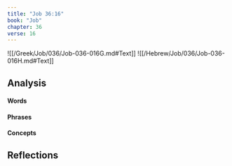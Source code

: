 ```yaml
---
title: "Job 36:16"
book: "Job"
chapter: 36
verse: 16
---
```

![[/Greek/Job/036/Job-036-016G.md#Text]]
![[/Hebrew/Job/036/Job-036-016H.md#Text]]

## Analysis

#### Words

#### Phrases

#### Concepts

## Reflections
